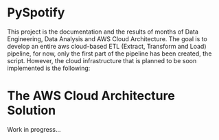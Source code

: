 # PySpotify

This project is the documentation and the results of months of Data Engineering, Data Analysis and AWS Cloud Architecture. The goal is to develop an entire aws cloud-based ETL (Extract, Transform and Load) pipeline, for now, only the first part of the pipeline has been created, the script. However, the cloud infrastructure that is planned to be soon implemented is the following:

# The AWS Cloud Architecture Solution

Work in progress...
